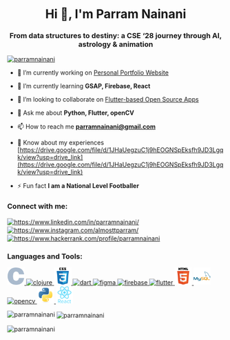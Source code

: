 <h1 align="center">Hi 👋, I'm Parram Nainani</h1>
<h3 align="center">From data structures to destiny: a CSE ‘28 journey through AI, astrology & animation</h3>

<p align="left"> <a href="https://github.com/ryo-ma/github-profile-trophy"><img src="https://github-profile-trophy.vercel.app/?username=parramnainani" alt="parramnainani" /></a> </p>

- 🔭 I’m currently working on [Personal Portfolio Website](..)

- 🌱 I’m currently learning **GSAP, Firebase, React**

- 👯 I’m looking to collaborate on [Flutter-based Open Source Apps](..)

- 💬 Ask me about **Python, Flutter, openCV**

- 📫 How to reach me **parramnainani@gmail.com**

- 📄 Know about my experiences [https://drive.google.com/file/d/1JHaUegzuC1j9hEOGNSpEksfh9JD3Lgqk/view?usp=drive_link](https://drive.google.com/file/d/1JHaUegzuC1j9hEOGNSpEksfh9JD3Lgqk/view?usp=drive_link)

- ⚡ Fun fact **I am a National Level Footballer**

<h3 align="left">Connect with me:</h3>
<p align="left">
<a href="https://linkedin.com/in/https://www.linkedin.com/in/parramnainani/" target="blank"><img align="center" src="https://raw.githubusercontent.com/rahuldkjain/github-profile-readme-generator/master/src/images/icons/Social/linked-in-alt.svg" alt="https://www.linkedin.com/in/parramnainani/" height="30" width="40" /></a>
<a href="https://instagram.com/https://www.instagram.com/almosttparram/" target="blank"><img align="center" src="https://raw.githubusercontent.com/rahuldkjain/github-profile-readme-generator/master/src/images/icons/Social/instagram.svg" alt="https://www.instagram.com/almosttparram/" height="30" width="40" /></a>
<a href="https://www.hackerrank.com/https://www.hackerrank.com/profile/parramnainani" target="blank"><img align="center" src="https://raw.githubusercontent.com/rahuldkjain/github-profile-readme-generator/master/src/images/icons/Social/hackerrank.svg" alt="https://www.hackerrank.com/profile/parramnainani" height="30" width="40" /></a>
</p>

<h3 align="left">Languages and Tools:</h3>
<p align="left"> <a href="https://www.cprogramming.com/" target="_blank" rel="noreferrer"> <img src="https://raw.githubusercontent.com/devicons/devicon/master/icons/c/c-original.svg" alt="c" width="40" height="40"/> </a> <a href="https://clojure.org/" target="_blank" rel="noreferrer"> <img src="https://upload.wikimedia.org/wikipedia/commons/5/5d/Clojure_logo.svg" alt="clojure" width="40" height="40"/> </a> <a href="https://www.w3schools.com/css/" target="_blank" rel="noreferrer"> <img src="https://raw.githubusercontent.com/devicons/devicon/master/icons/css3/css3-original-wordmark.svg" alt="css3" width="40" height="40"/> </a> <a href="https://dart.dev" target="_blank" rel="noreferrer"> <img src="https://www.vectorlogo.zone/logos/dartlang/dartlang-icon.svg" alt="dart" width="40" height="40"/> </a> <a href="https://www.figma.com/" target="_blank" rel="noreferrer"> <img src="https://www.vectorlogo.zone/logos/figma/figma-icon.svg" alt="figma" width="40" height="40"/> </a> <a href="https://firebase.google.com/" target="_blank" rel="noreferrer"> <img src="https://www.vectorlogo.zone/logos/firebase/firebase-icon.svg" alt="firebase" width="40" height="40"/> </a> <a href="https://flutter.dev" target="_blank" rel="noreferrer"> <img src="https://www.vectorlogo.zone/logos/flutterio/flutterio-icon.svg" alt="flutter" width="40" height="40"/> </a> <a href="https://www.w3.org/html/" target="_blank" rel="noreferrer"> <img src="https://raw.githubusercontent.com/devicons/devicon/master/icons/html5/html5-original-wordmark.svg" alt="html5" width="40" height="40"/> </a> <a href="https://www.mysql.com/" target="_blank" rel="noreferrer"> <img src="https://raw.githubusercontent.com/devicons/devicon/master/icons/mysql/mysql-original-wordmark.svg" alt="mysql" width="40" height="40"/> </a> <a href="https://opencv.org/" target="_blank" rel="noreferrer"> <img src="https://www.vectorlogo.zone/logos/opencv/opencv-icon.svg" alt="opencv" width="40" height="40"/> </a> <a href="https://www.python.org" target="_blank" rel="noreferrer"> <img src="https://raw.githubusercontent.com/devicons/devicon/master/icons/python/python-original.svg" alt="python" width="40" height="40"/> </a> <a href="https://reactjs.org/" target="_blank" rel="noreferrer"> <img src="https://raw.githubusercontent.com/devicons/devicon/master/icons/react/react-original-wordmark.svg" alt="react" width="40" height="40"/> </a> </p>

<p><img align="left" src="https://github-readme-stats.vercel.app/api/top-langs?username=parramnainani&show_icons=true&locale=en&layout=compact" alt="parramnainani" /></p>

<p>&nbsp;<img align="center" src="https://github-readme-stats.vercel.app/api?username=parramnainani&show_icons=true&locale=en" alt="parramnainani" /></p>

<p><img align="center" src="https://github-readme-streak-stats.herokuapp.com/?user=parramnainani&" alt="parramnainani" /></p>
